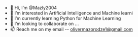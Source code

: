 - 👋 Hi, I’m @Mazly2004
- 👀 I’m interested in Artificial Intelligence and Machine learni 
- 🌱 I’m currently learning Python for Machine Learning 
- 💞️ I’m looking to collaborate on ...
- 📫 Reach me on my email -- olivermazorodze1@gmail.com

<!---
Mazly2004/Mazly2004 is a ✨ special ✨ repository because its `README.md` (this file) appears on your GitHub profile.
You can click the Preview link to take a look at your changes.
--->
